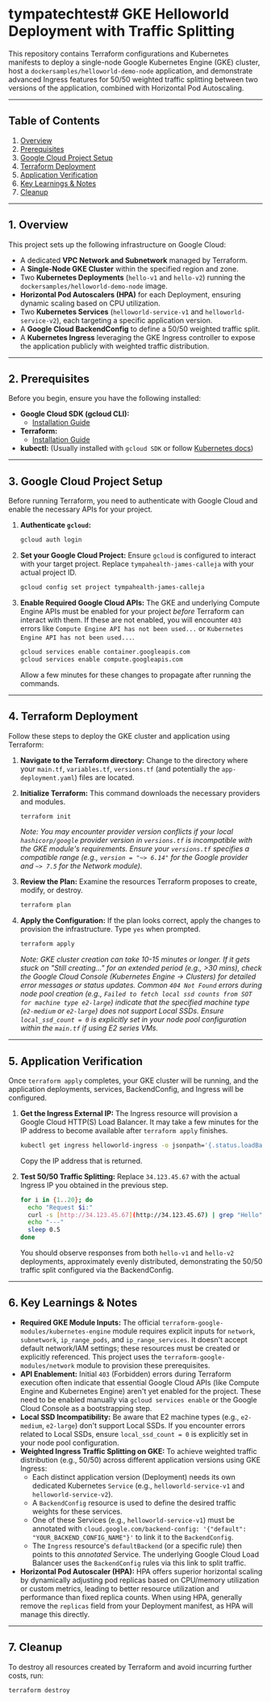 # tympatechtest# GKE Helloworld Deployment with Traffic Splitting

This repository contains Terraform configurations and Kubernetes manifests to deploy a single-node Google Kubernetes Engine (GKE) cluster, host a `dockersamples/helloworld-demo-node` application, and demonstrate advanced Ingress features for 50/50 weighted traffic splitting between two versions of the application, combined with Horizontal Pod Autoscaling.

---

## Table of Contents

1.  [Overview](#overview)
2.  [Prerequisites](#prerequisites)
3.  [Google Cloud Project Setup](#google-cloud-project-setup)
4.  [Terraform Deployment](#terraform-deployment)
5.  [Application Verification](#application-verification)
6.  [Key Learnings & Notes](#key-learnings--notes)
7.  [Cleanup](#cleanup)

---

## 1. Overview

This project sets up the following infrastructure on Google Cloud:

* A dedicated **VPC Network and Subnetwork** managed by Terraform.
* A **Single-Node GKE Cluster** within the specified region and zone.
* Two **Kubernetes Deployments** (`hello-v1` and `hello-v2`) running the `dockersamples/helloworld-demo-node` image.
* **Horizontal Pod Autoscalers (HPA)** for each Deployment, ensuring dynamic scaling based on CPU utilization.
* Two **Kubernetes Services** (`helloworld-service-v1` and `helloworld-service-v2`), each targeting a specific application version.
* A **Google Cloud BackendConfig** to define a 50/50 weighted traffic split.
* A **Kubernetes Ingress** leveraging the GKE Ingress controller to expose the application publicly with weighted traffic distribution.

---

## 2. Prerequisites

Before you begin, ensure you have the following installed:

* **Google Cloud SDK (gcloud CLI):**
    * [Installation Guide](https://cloud.google.com/sdk/docs/install)
* **Terraform:**
    * [Installation Guide](https://developer.hashicorp.com/terraform/downloads)
* **kubectl:** (Usually installed with `gcloud SDK` or follow [Kubernetes docs](https://kubernetes.io/docs/tasks/tools/install-kubectl/))

---

## 3. Google Cloud Project Setup

Before running Terraform, you need to authenticate with Google Cloud and enable the necessary APIs for your project.

1.  **Authenticate `gcloud`:**
    ```bash
    gcloud auth login
    ```

2.  **Set your Google Cloud Project:**
    Ensure `gcloud` is configured to interact with your target project. Replace `tympahealth-james-calleja` with your actual project ID.
    ```bash
    gcloud config set project tympahealth-james-calleja
    ```

3.  **Enable Required Google Cloud APIs:**
    The GKE and underlying Compute Engine APIs must be enabled for your project *before* Terraform can interact with them. If these are not enabled, you will encounter `403` errors like `Compute Engine API has not been used...` or `Kubernetes Engine API has not been used...`.

    ```bash
    gcloud services enable container.googleapis.com
    gcloud services enable compute.googleapis.com
    ```
    Allow a few minutes for these changes to propagate after running the commands.

---

## 4. Terraform Deployment

Follow these steps to deploy the GKE cluster and application using Terraform:

1.  **Navigate to the Terraform directory:**
    Change to the directory where your `main.tf`, `variables.tf`, `versions.tf` (and potentially the `app-deployment.yaml`) files are located.

2.  **Initialize Terraform:**
    This command downloads the necessary providers and modules.
    ```bash
    terraform init
    ```
    *Note: You may encounter provider version conflicts if your local `hashicorp/google` provider version in `versions.tf` is incompatible with the GKE module's requirements. Ensure your `versions.tf` specifies a compatible range (e.g., `version = "~> 6.14"` for the Google provider and `~> 7.5` for the Network module).*

3.  **Review the Plan:**
    Examine the resources Terraform proposes to create, modify, or destroy.
    ```bash
    terraform plan
    ```

4.  **Apply the Configuration:**
    If the plan looks correct, apply the changes to provision the infrastructure. Type `yes` when prompted.
    ```bash
    terraform apply
    ```
    *Note: GKE cluster creation can take 10-15 minutes or longer. If it gets stuck on "Still creating..." for an extended period (e.g., >30 mins), check the Google Cloud Console (Kubernetes Engine -> Clusters) for detailed error messages or status updates.*
    *Common `404 Not Found` errors during node pool creation (e.g., `Failed to fetch local ssd counts from SOT for machine type e2-large`) indicate that the specified machine type (`e2-medium` or `e2-large`) does not support Local SSDs. Ensure `local_ssd_count = 0` is explicitly set in your node pool configuration within the `main.tf` if using E2 series VMs.*

---

## 5. Application Verification

Once `terraform apply` completes, your GKE cluster will be running, and the application deployments, services, BackendConfig, and Ingress will be configured.

1.  **Get the Ingress External IP:**
    The Ingress resource will provision a Google Cloud HTTP(S) Load Balancer. It may take a few minutes for the IP address to become available after `terraform apply` finishes.
    ```bash
    kubectl get ingress helloworld-ingress -o jsonpath='{.status.loadBalancer.ingress[0].ip}'
    ```
    Copy the IP address that is returned.

2.  **Test 50/50 Traffic Splitting:**
    Replace `34.123.45.67` with the actual Ingress IP you obtained in the previous step.
    ```bash
    for i in {1..20}; do
      echo "Request $i:"
      curl -s [http://34.123.45.67](http://34.123.45.67) | grep "Hello"
      echo "---"
      sleep 0.5
    done
    ```
    You should observe responses from both `hello-v1` and `hello-v2` deployments, approximately evenly distributed, demonstrating the 50/50 traffic split configured via the BackendConfig.

---

## 6. Key Learnings & Notes

* **Required GKE Module Inputs:** The official `terraform-google-modules/kubernetes-engine` module requires explicit inputs for `network`, `subnetwork`, `ip_range_pods`, and `ip_range_services`. It doesn't accept default network/IAM settings; these resources must be created or explicitly referenced. This project uses the `terraform-google-modules/network` module to provision these prerequisites.
* **API Enablement:** Initial `403` (Forbidden) errors during Terraform execution often indicate that essential Google Cloud APIs (like Compute Engine and Kubernetes Engine) aren't yet enabled for the project. These need to be enabled manually via `gcloud services enable` or the Google Cloud Console as a bootstrapping step.
* **Local SSD Incompatibility:** Be aware that E2 machine types (e.g., `e2-medium`, `e2-large`) don't support Local SSDs. If you encounter errors related to Local SSDs, ensure `local_ssd_count = 0` is explicitly set in your node pool configuration.
* **Weighted Ingress Traffic Splitting on GKE:** To achieve weighted traffic distribution (e.g., 50/50) across different application versions using GKE Ingress:
    * Each distinct application version (Deployment) needs its own dedicated Kubernetes `Service` (e.g., `helloworld-service-v1` and `helloworld-service-v2`).
    * A `BackendConfig` resource is used to define the desired traffic weights for these services.
    * One of these Services (e.g., `helloworld-service-v1`) must be annotated with `cloud.google.com/backend-config: '{"default": "YOUR_BACKEND_CONFIG_NAME"}'` to link it to the `BackendConfig`.
    * The `Ingress` resource's `defaultBackend` (or a specific rule) then points to this *annotated* Service. The underlying Google Cloud Load Balancer uses the `BackendConfig` rules via this link to split traffic.
* **Horizontal Pod Autoscaler (HPA):** HPA offers superior horizontal scaling by dynamically adjusting pod replicas based on CPU/memory utilization or custom metrics, leading to better resource utilization and performance than fixed replica counts. When using HPA, generally remove the `replicas` field from your Deployment manifest, as HPA will manage this directly.

---

## 7. Cleanup

To destroy all resources created by Terraform and avoid incurring further costs, run:

```bash
terraform destroy
